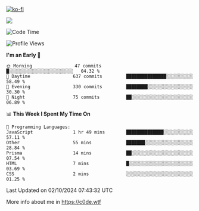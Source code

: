 [![ko-fi](https://ko-fi.com/img/githubbutton_sm.svg)](https://ko-fi.com/Z8Z4Y2LKX)

<a href="https://wakatime.com"><img src="https://wakatime.com/share/@c0dezin/b7f18a7c-ab3a-40b8-8bc7-b1b7bf71f1d6.svg" /></a>

<!--START_SECTION:waka-->
![Code Time](http://img.shields.io/badge/Code%20Time-110%20hrs%2056%20mins-blue)

![Profile Views](http://img.shields.io/badge/Profile%20Views-1-blue)

**I'm an Early 🐤** 

```text
🌞 Morning                47 commits          █░░░░░░░░░░░░░░░░░░░░░░░░   04.32 % 
🌆 Daytime                637 commits         ███████████████░░░░░░░░░░   58.49 % 
🌃 Evening                330 commits         ████████░░░░░░░░░░░░░░░░░   30.30 % 
🌙 Night                  75 commits          ██░░░░░░░░░░░░░░░░░░░░░░░   06.89 % 
```


📊 **This Week I Spent My Time On** 

```text
💬 Programming Languages: 
JavaScript               1 hr 49 mins        ██████████████░░░░░░░░░░░   57.11 % 
Other                    55 mins             ███████░░░░░░░░░░░░░░░░░░   28.84 % 
Prisma                   14 mins             ██░░░░░░░░░░░░░░░░░░░░░░░   07.54 % 
HTML                     7 mins              █░░░░░░░░░░░░░░░░░░░░░░░░   03.69 % 
CSS                      2 mins              ░░░░░░░░░░░░░░░░░░░░░░░░░   01.25 % 
```


 Last Updated on 02/10/2024 07:43:32 UTC
<!--END_SECTION:waka-->

More info about me in https://c0de.wtf
